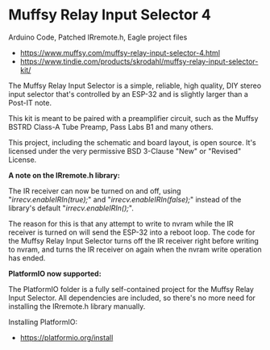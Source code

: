 # Muffsy Relay Input Selector 4

Arduino Code, Patched IRremote.h, Eagle project files

- https://www.muffsy.com/muffsy-relay-input-selector-4.html
- https://www.tindie.com/products/skrodahl/muffsy-relay-input-selector-kit/

The Muffsy Relay Input Selector is a simple, reliable, high quality, DIY stereo input selector that's controlled by an ESP-32 and is slightly larger than a Post-IT note.

This kit is meant to be paired with a preamplifier circuit, such as the Muffsy BSTRD Class-A Tube Preamp, Pass Labs B1 and many others.

This project, including the schematic and board layout, is open source. It's licensed under the very permissive BSD 3-Clause "New" or "Revised" License.

**A note on the IRremote.h library:**

The IR receiver can now be turned on and off, using "*irrecv.enableIRIn(true);*" and "*irrecv.enableIRIn(false);*" instead of the library's default "*irrecv.enableIRIn();*".
  
The reason for this is that any attempt to write to nvram while the IR receiver is turned on will send the ESP-32 into a reboot loop. The code for the Muffsy Relay Input Selector turns off the IR receiver right before writing to nvram, and turns the IR receiver on again when the nvram write operation has ended.

**PlatformIO now supported:**

The PlatformIO folder is a fully self-contained project for the Muffsy Relay Input Selector. All dependencies are included, so there's no more need for installing the IRremote.h library manually.

Installing PlatformIO:

- https://platformio.org/install
